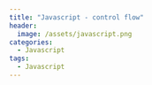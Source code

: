```yaml
---
title: "Javascript - control flow"
header:
  image: /assets/javascript.png
categories:
  - Javascript
tags:
  - Javascript
---
```

